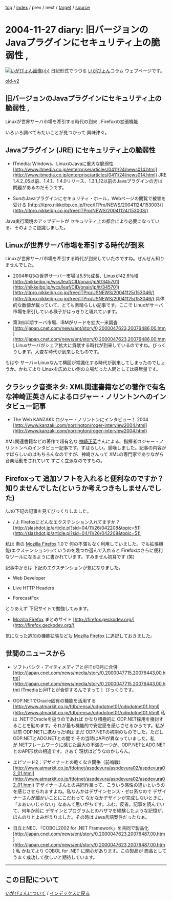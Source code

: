 [top](https://igapyon.github.io/diary/) 
 / [index](https://igapyon.github.io/diary/2004/index.html) 
 / prev 
 / next 
 / [target](https://igapyon.github.io/diary/2004/ig041127.html) 
 / [source](https://github.com/igapyon/diary/blob/gh-pages/2004/ig041127.html.src.md) 

2004-11-27 diary: 旧バージョンのJavaプラグインにセキュリティ上の脆弱性 ,
=====================================================================================================
[![いがぴょん画像(小)](https://igapyon.github.io/diary/images/iga200306s.jpg "いがぴょん")](https://igapyon.github.io/diary/memo/memoigapyon.html) 日記形式でつづる [いがぴょん](https://igapyon.github.io/diary/memo/memoigapyon.html)コラム ウェブページです。

[old-v2](ig041127-orig.html)

## 旧バージョンのJavaプラグインにセキュリティ上の脆弱性 ,
Linuxが世界サーバ市場を牽引する時代の到来 , Firefoxの拡張機能

いろいろ調べてみたいことが見つかって 興味津々。


## Javaプラグイン (JRE) にセキュリティ上の脆弱性

* ITmedia: Windows、LinuxのJavaに重大な脆弱性
  [http://www.itmedia.co.jp/enterprise/articles/0411/24/news014.html](http://www.itmedia.co.jp/enterprise/articles/0411/24/news014.html)
  JRE 1.4.2_05以前、1.4.1、1.4.0リリース、1.3.1_12以前のJavaプラグインの方は問題があるのだそうです。
  
* SunのJavaプラグインにセキュリティ・ホール，Webページの閲覧で被害を受ける
  [http://itpro.nikkeibp.co.jp/free/ITPro/NEWS/20041124/153003/](http://itpro.nikkeibp.co.jp/free/ITPro/NEWS/20041124/153003/)

Java実行環境のアップデートが セキュリティ上の都合により必要になっている、そのように認識しました。

## Linuxが世界サーバ市場を牽引する時代が到来 

Linuxが世界サーバ市場を牽引する時代が到来していたのですね。ぜんぜん知りませんでした。

* 2004年Q3の世界サーバー市場は5.5％成長、Linuxが42.6％増
    [http://nikkeibp.jp/wcs/leaf/CID/onair/jp/it/345701](http://nikkeibp.jp/wcs/leaf/CID/onair/jp/it/345701)
    [http://itpro.nikkeibp.co.jp/free/ITPro/USNEWS/20041125/153046/](http://itpro.nikkeibp.co.jp/free/ITPro/USNEWS/20041125/153046/)
    具体的な数値が載っていて、とても素晴らしい記事です。ここで Linuxがサーバ市場を牽引している様子がはっきりと現れています。
    
* 第3四半期サーバ市場、IBMがリードを拡大--米調査
  [http://japan.cnet.com/news/ent/story/0,2000047623,20076486,00.htm](http://japan.cnet.com/news/ent/story/0,2000047623,20076486,00.htm)
  Linuxサーバがシェア拡大に貢献する時代が到来しているのですね。びっくりします。大変な時代が到来したものです。
  

もはや サーバ＝Linuxなんて構図が常識化する時代が到来してしまったのでしょうか。かねてより Linuxを広めたい側の立場だった人間としては感無量です。

## クラシック音楽ネタ: XML関連書籍などの著作で有名な神崎正英さんによるロジャー・ノリントンへのインタビュー記事

* The Web KANZAKI: ロジャー・ノリントンにインタビュー！ 2004
  [http://www.kanzaki.com/norrington/roger-interview2004.html](http://www.kanzaki.com/norrington/roger-interview2004.html)

XML関連書籍などの著作で超有名な [神崎正英](http://www.kanzaki.com/)さんによる、指揮者ロジャー・ノリントンへのインタビュー記事です。すばらしい。感嘆しました。記事の内容がすばらしいのはもちろんなのですが、神崎さんって
XMLの専門家でありながら 音楽活動をされていて すごく立派なのですもの。

## Firefoxって 追加ソフトを入れると便利なのですか？ 知りませんでした(というか考えつきもしませんでした)

/.Jの下記の記事を見てびっくりしました。

* /.J: Firefoxにどんなエクステンション入れてますか？
  [http://slashdot.jp/article.pl?sid=04/11/26/042208&topic=51](http://slashdot.jp/article.pl?sid=04/11/26/042208&topic=51)

私は 素の [Mozilla Firefox](http://www.igapyon.jp/igapyon/diary/keyword/firefox.html) 1.0で 何の不満もなく利用していました。でも拡張機能(エクステンション)っていうのを幾つか選んで入れると Firefoxはさらに便利なツールになるように書かれています。すみません初耳です (笑)

記事中からは 下記のエクステンションが気になりました。

* Web Developer
  
* Live HTTP Headers
  
* ForecastFox

とりあえず 下記サイトで勉強してみます。

* [Mozilla Firefox](http://www.igapyon.jp/igapyon/diary/keyword/firefox.html) まとめサイト
  [http://firefox.geckodev.org/](http://firefox.geckodev.org/)

気になった追加の機能拡張なども [Mozilla Firefox](http://www.igapyon.jp/igapyon/diary/keyword/firefox.html) に追記しておきました。

## 世間のニュースから

* ソフトバンク・アイティメディアと＠ITが3月に合併
  [http://japan.cnet.com/news/media/story/0,2000047715,20076443,00.htm](http://japan.cnet.com/news/media/story/0,2000047715,20076443,00.htm)
  ITmediaと＠ITとが合併するんですって！ びっくりです。
  
* ODP.NETでOracle固有の機能を活用する
  [http://www.atmarkit.co.jp/fdb/rensai/odpdotnet01/odpdotnet01.html](http://www.atmarkit.co.jp/fdb/rensai/odpdotnet01/odpdotnet01.html)
  私は .NETでOracleを扱うのであれば かなり積極的に ODP.NET採用を検討することを勧めます。それが最も機能的で安定感を感じさせるからです。私が以前 ODP.NETに携わった頃は まだ ODP.NETの初期のものでした。ただし ODP.NETとADO.NETとの間で その当時はAPIが異なっていました。私が.NETフレームワークに感じた最大の不満の一つが、ODP.NETとADO.NETとのAPI形状の相違です。さあて 現状はどうなのかしらん。
  
* エピソード2：デザイナーとの飽くなき闘争（前哨戦）
  [http://www.atmarkit.co.jp/fdotnet/aspdevura/aspdevura02/aspdevura02_01.html](http://www.atmarkit.co.jp/fdotnet/aspdevura/aspdevura02/aspdevura02_01.html)
  デザイナーさんとの共同作業って、こういう感性の違いというのを感じさせられますよね。私なんかはデザインセンス・ゼロ系なので
  デザイナーさんが細かいことにこだわって なかなかデザインが完成しないときに、「まあいいじゃない」なあんて思いがちです。ふむ、反省。記事を読んでいて、何年か前に
  デザインとプログラムとのハザマを経験したような記憶が、ほんのりとよみがえりました。その時は
  Java言語案件だったなぁ。
  
* 日立とNEC、「COBOL2002 for .NET Framework」を共同で製品化
  [http://japan.cnet.com/news/ent/story/0,2000047623,20076487,00.htm](http://japan.cnet.com/news/ent/story/0,2000047623,20076487,00.htm)
  私 かねてより COBOL for .NET に関心があります。この製品が 商品として うまく成功して欲しいと期待しています。

----------------------------------------------------------------------------------------------------

## この日記について
[いがぴょんについて](https://igapyon.github.io/diary/memo/memoigapyon.html) / [インデックスに戻る](https://igapyon.github.io/diary/idxall.html)
